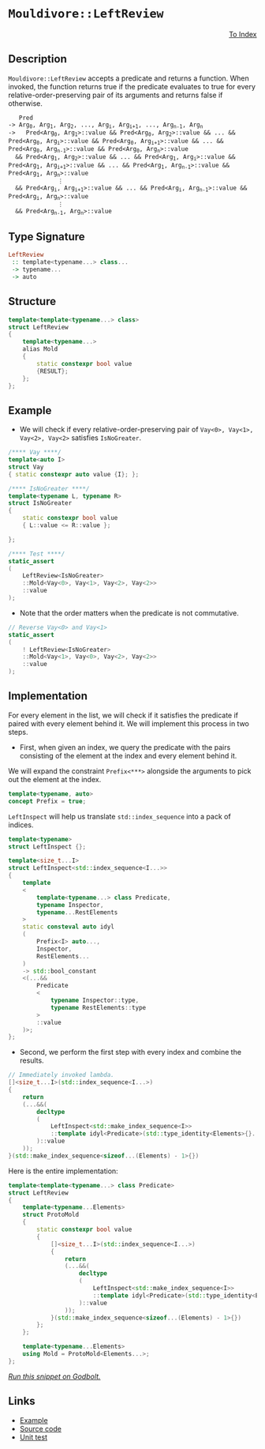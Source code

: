 <!-- Copyright 2024 Feng Mofan
SPDX-License-Identifier: Apache-2.0 -->

# `Mouldivore::LeftReview`

<p style='text-align: right;'><a href="../../../facilities/metafunctions.md#mouldivore-left-review">To Index</a></p>

## Description

`Mouldivore::LeftReview` accepts a predicate and returns a function. When invoked, the function returns true if the predicate evaluates to true for every relative-order-preserving pair of its arguments and returns false if otherwise.

<pre><code>   Pred
-> Arg<sub>0</sub>, Arg<sub>1</sub>, Arg<sub>2</sub>, ..., Arg<sub>i</sub>, Arg<sub>i+1</sub>, ..., Arg<sub>n-1</sub>, Arg<sub>n</sub>
->   Pred&lt;Arg<sub>0</sub>, Arg<sub>1</sub>&gt;::value && Pred&lt;Arg<sub>0</sub>, Arg<sub>2</sub>&gt;::value && ... && Pred&lt;Arg<sub>0</sub>, Arg<sub>i</sub>&gt;::value && Pred&lt;Arg<sub>0</sub>, Arg<sub>i+1</sub>&gt;::value && ... && Pred&lt;Arg<sub>0</sub>, Arg<sub>n-1</sub>&gt;::value && Pred&lt;Arg<sub>0</sub>, Arg<sub>n</sub>&gt;::value
  && Pred&lt;Arg<sub>1</sub>, Arg<sub>2</sub>&gt;::value && ... && Pred&lt;Arg<sub>1</sub>, Arg<sub>i</sub>&gt;::value && Pred&lt;Arg<sub>1</sub>, Arg<sub>i+1</sub>&gt;::value && ... && Pred&lt;Arg<sub>1</sub>, Arg<sub>n-1</sub>&gt;::value && Pred&lt;Arg<sub>1</sub>, Arg<sub>n</sub>&gt;::value
              &vellip;
  && Pred&lt;Arg<sub>i</sub>, Arg<sub>i+1</sub>&gt;::value && ... && Pred&lt;Arg<sub>i</sub>, Arg<sub>n-1</sub>&gt;::value && Pred&lt;Arg<sub>i</sub>, Arg<sub>n</sub>&gt;::value
              &vellip;
  && Pred&lt;Arg<sub>n-1</sub>, Arg<sub>n</sub>&gt;::value</code></pre>

## Type Signature

```Haskell
LeftReview
 :: template<typename...> class...
 -> typename...
 -> auto
```

## Structure

```C++
template<template<typename...> class>
struct LeftReview
{
    template<typename...>
    alias Mold
    {
        static constexpr bool value
        {RESULT};
    };
};
```

## Example

- We will check if every relative-order-preserving pair of `Vay<0>, Vay<1>, Vay<2>, Vay<2>` satisfies `IsNoGreater`.

```C++
/**** Vay ****/
template<auto I>
struct Vay
{ static constexpr auto value {I}; };

/**** IsNoGreater ****/
template<typename L, typename R>
struct IsNoGreater
{
    static constexpr bool value
    { L::value <= R::value };

};

/**** Test ****/
static_assert
(
    LeftReview<IsNoGreater>
    ::Mold<Vay<0>, Vay<1>, Vay<2>, Vay<2>>
    ::value
);
```

- Note that the order matters when the predicate is not commutative.

```C++
// Reverse Vay<0> and Vay<1>
static_assert
(
    ! LeftReview<IsNoGreater>
    ::Mold<Vay<1>, Vay<0>, Vay<2>, Vay<2>>
    ::value
);
```

## Implementation

For every element in the list, we will check if it satisfies the predicate if paired with every element behind it.
We will implement this process in two steps.

- First, when given an index, we query the predicate with the pairs consisting of the element at the index and every element behind it.

We will expand the constraint `Prefix<***>` alongside the arguments to pick out the element at the index.

```C++
template<typename, auto>
concept Prefix = true;
```

`LeftInspect` will help us translate `std::index_sequence` into a pack of indices.

```C++
template<typename>
struct LeftInspect {};

template<size_t...I>
struct LeftInspect<std::index_sequence<I...>> 
{
    template
    <
        template<typename...> class Predicate,
        typename Inspector,
        typename...RestElements
    >
    static consteval auto idyl
    (
        Prefix<I> auto...,
        Inspector,
        RestElements...
    )
    -> std::bool_constant
    <(...&&
        Predicate
        <
            typename Inspector::type,
            typename RestElements::type
        >
        ::value
    )>;
};
```

- Second, we perform the first step with every index and combine the results.

```C++
// Immediately invoked lambda.
[]<size_t...I>(std::index_sequence<I...>)
{
    return
    (...&&(
        decltype
        (
            LeftInspect<std::make_index_sequence<I>>
            ::template idyl<Predicate>(std::type_identity<Elements>{}...)
        )::value
    ));
}(std::make_index_sequence<sizeof...(Elements) - 1>{})
```

Here is the entire implementation:

```C++
template<template<typename...> class Predicate>
struct LeftReview
{
    template<typename...Elements>
    struct ProtoMold
    {
        static constexpr bool value
        {
            []<size_t...I>(std::index_sequence<I...>)
            {
                return
                (...&&(
                    decltype
                    (
                        LeftInspect<std::make_index_sequence<I>>
                        ::template idyl<Predicate>(std::type_identity<Elements>{}...)
                    )::value
                ));
            }(std::make_index_sequence<sizeof...(Elements) - 1>{})
        }; 
    };

    template<typename...Elements>
    using Mold = ProtoMold<Elements...>;
};
```

[*Run this snippet on Godbolt.*](https://godbolt.org/#z:OYLghAFBqd5QCxAYwPYBMCmBRdBLAF1QCcAaPECAMzwBtMA7AQwFtMQByARg9KtQYEAysib0QXACx8BBAKoBnTAAUAHpwAMvAFYTStJg1DIApACYAQuYukl9ZATwDKjdAGFUtAK4sGIAMykrgAyeAyYAHI%2BAEaYxBJcZqQADqgKhE4MHt6%2BASlpGQKh4VEssfFcibaY9o4CQgRMxATZPn6BdpgOmQ1NBMWRMXEJSQqNza25HeP9YYNlw5VmAJS2qF7EyOwcAPQAVAeHR8cnezsmGgCC%2B4cA1AAimMmujMh4mAq3R%2BdXN6f/xx%2BlwuwLM/jCyG8WFuJn8bi8jlohAAnrDsCDzOCGJCvNDYW5kGN0FgqGiMb8jrdlMRMDRVF9DkCCJgWMkDMz8QRkc9mGxSLcmAjUGSrmhsU8CFSaXSYf57rcCMQvJhYVYriC/gCtQcgZrbgBJVn0NiCJh1BgMnUa7U2s7k66U4K0gj6hgKZ4OS12q7Mo1mlVwrk81gB9FXMZKz1Oqgut0eyUmADsVkT91V9t9bP9%2BPSAC9MAB9AgAOlL%2BpFlwjXijztd7q6BBzBHQIBAYSwqgLSgAjsrxfj9aXi2T/NgYerkyDbtOFSysxyrjPZW4p0uZ5n2QG3EHGCGh2jbpCmApPtTMPhRMzSKu1wrubu2Aa4w2SNfF7e78G2EOAEofAjYMajAEAoN6ymGlxLmMZp4Mgh4CGMmAAG5iAKQq3Hg6DIrQYEQGBS5nnSA4HoKRBDm%2BkEfnW8avvhM5/mMgEssBCj7u%2B07LGBAC0B5Eq20SoJ4BZitBghgfiED7mYABs5iyexa5nhe2YKUu%2BJ0beO68pgT71g4JCtjuFEfmuWkhrcDEAUBggKIZ94aeBDmtih3gqgpnGjumE5pv4arAhSdzRgQf5Ie8ADuXpMnOm6ctF2aBve2n7qOh4GCeUrnrB8UQVWNYxiF4UYpOCkbvF26JXupZMSaIEVlBirVpK1KoEQACynjoOJxWUbe0GOHBInMqoyTELcAmeLcLnKg5SZ%2BSZakAKxWAtPluHmhYlmWaIQHxbYMB2XaYL2rxboOpZopxqkfrNDkmTSBAbAwt0fpJ50yXJeFXfNa5YJCO7Pd9n09d9INBdRDZNi2IAsEwADWhbtpgnY9n2WzEZ5nlfSDt6GXFzIYVhOFwkpWUcqOO3NnZzwFphwEovi1UsWSk6pkOl3A9jS7LM5YjTVjJnLB5c0g0m9wU1DMPwzT%2B1I4dx39nC62oFQQ4QIzNnLLcXG3FwzMpvc7MmaLqrjsDxu%2BfaS6lWT5VfpgQ7q7VmPA146RGLc7W0Ogsrys1bUdQz1kgcl6IW95Xn%2BQ6toArqlIAGJ4MQYy3NgqisGyOnfNa0f/ECGJghCUI6Zy95FsQTCEKBzvZwctwAGpMMikUgtbW6kagBoVrlkoN6iE4WLcfWwfBbpDSNaFEJNvPF8m5apib5t%2BTXewGgoESoAA4jS/qjVnPp41uZmPsE/JHzpP5dw1nr6mvm/b8yxBFcL05DwNCFj6N420FPrldQPwQ81csuWE8ofyAOVDCeeYdI6L3tHqAAKv%2BZu4ZGj9QLMeJQzQQRAyXEFAqmAwoDlvlvTAO86ozlbJ7TqcJe74g0GifktC4S61HIwxu%2BIzAMPruwuEnCMYQSXOAtylwhZwJzjHZetwhBdAEN7VO6d6DIKjuIk4ecAq10QcnPe1wdgWWQnEJQ3DURwnoSlQw3smFuBYTlVBsF0EnjiI2K4OCZxgDALcPByFCpwhvuvEhZDnaCJAFQ/EljrFsOMW4Ux2AIkcK4ZYvhocBEUJAFNYRQsOCrFoJwBavA/AcC0KQVAnAVyWGsIPdYmxi5gh4KQAgmhMmrFhiABakhiwaAABxmDMAATh6VwBanSOlcETImaQ2SOCSF4CwCQGgNCkHyYU4pHBeC2XmfUgpmTSBwFgDARAIB1gEGSAicglA0CsjoHECIIZOCqA6dJLi0lJC3GAMgOCUhixmF4JlIgxBMJ6H4IIEQYh2BSBkIIRQKh1CbNILoLgpAwrl2SJwHgWScl5IaUUzgAB5BExzJTK1uHch5TyXlvJ1m0swtwIAeAufQUamIuDLF4BsrQqwIBIHOckS5ZAKAQC5TykAwApBJBoLQB%2BtkIDRExdEMITRkQot4LK5gxBkTYuiNoBsirSDnJqtihgtAFUwqwNELwwA3BiFoLZbgvAsAwyMOIY1icGx4CQh8TFSMugIm2LUsIzIJmFKRNEcuqqPBYExYqPAMybWkDdcQASShHj2uAEiIwDTVhUAMMABQddwrYp5NqwFwhRDiDBUWyFahMVwv0IYYw1hrD6DwNEWykBVioGSOaa1XEiQgNMGUywZgllxr%2BVgFtEBVidG6M4CArhJh%2BHhSEOYpRyh6FSOkc0c7V0FHNAMZdixqi1B6DMTd8LJ3ml6M0XdQwKi2GPZ4NoehoKXqXdeiQE7KlbDffodFCzMXLKJfcx5zzXnvMpdS3AhASAwhqcyup6bVgIFIVgeI47SDNMkP4YsPT/BjI0JIMwkhpJzIWtJHp37JnTICFwYs0kuDSQ6T04Z0lWkDOw9JX9MLlmrJAOs9N2y9kcoOXik5fKBX0uuWwTgTQWBIUTFxJgqVa06x6cWajhSfkkH%2BfCotwLS3SHLUoStMLdBJERUwZFNq0UcFyRxpZOLhMEqoABklzyjzuy4CptT1LaXcvpdB/wKwWV8cE2JuIpz%2BWoDpcMNzwr%2BnzLFRKyg0qYXKvldq1Lqr1WaocNq3VwF9WGsxSas1FraBWu1Xa2tjrCn4BpN0N11r1OqC9cybVfqaiYqDSG5EYbtiFMjdG2pcaE2YCTVVsIoBNkZqzTmvNBaY06ZLaC/TsgK3QsKSZmtaa%2B1WEsI25t8A20dsyF2ntcodvWEHbwVAw7aZjonTUF107Z33tyAu/aV6Fg3rXYULIr3535HXZkT7K7T2PanQwC9LR/uPvB%2BemYIP91PuhzkAHyPEcVHfRsT9TLyM2cWddzgzmgOKfc559p4H8C/P80yoLU2ENIeGKhiZUzSAzP8CpvDiYFo9NGf4fDhHJDwoJ1ilZtgeNwam/x%2BAgnDn4vC6F4gEntjSdJSwBQSE4JIQ88WTcYxvlU80y2bTshdPLfBfIQz62dB5DMxZ1FeOMWcfs0chEtxCWqDVxrrXOu9eShpZF3zcR/P%2BFg6yrZIXA88oV1H%2BlqTkDJGSAWbXPSCx%2B4LJ7/TdBEtSplXK1V6X89qo1VqmNeXBAFaNTVzAprzWWutbUyrDq%2Bu2udfV91MLPXIG9W1wQHWYVdflb1iNfzBu8GG2kUbLJxtpql5mpg2bc0EPzYwQtpulsSBWxCq3Va8gGG2/WvbQb7tFOOwhTgOw%2BIXYHUOuII73WtoPU9vwM79onqCB9l9X2t1A4EO/n7O6X%2BoOT%2BEOUO7%2BZ6R6fQGOj6d6qOMBUBQBiwWOVSX6Ey%2BOf6ROmetw6umuk0vu/oycashuDKMGdObKDOTAyGlAVmrOMyvSxY/g/gC0gyQucyjBiY9GtmhOYuayku5BaGIAkgC0WGIyiYcyHSkg/SXAXSMk5G/gTudmYu4egs5GXyXBouZBjSsaBimQghQAA%3D%3D)

## Links

- [Example](../../../code/facilities/metafunctions/mouldivore/left_review/implementation.hpp)
- [Source code](../../../../conceptrodon/mouldivore/left_review.hpp)
- [Unit test](../../../../tests/unit/metafunctions/mouldivore/left_review.test.hpp)
